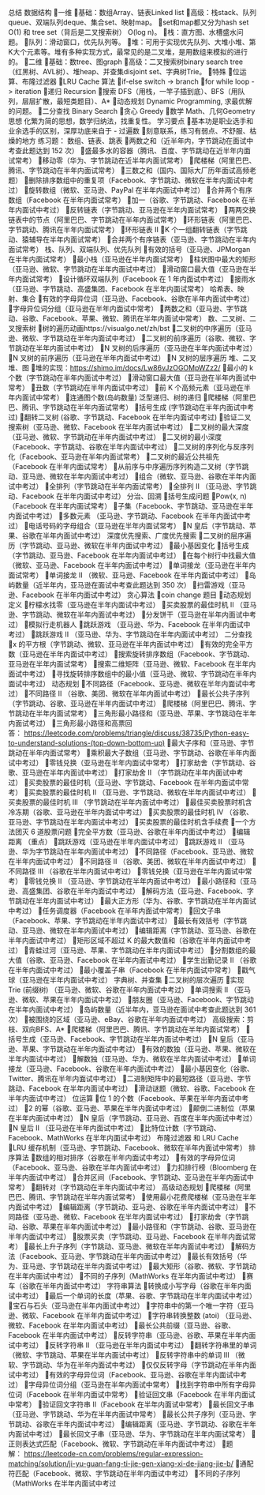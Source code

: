总结
数据结构
一维
基础：数组Array、链表Linked list
高级：栈stack、队列queue、双端队列deque、集合set、映射map。
set和map都又分为hash set O(1) 和 tree set（背后是二叉搜索树） O(log n)。
栈：直方图、水槽盛水问题。
队列：滑动窗口，优先队列等。
堆：可用于实现优先队列、大堆小堆、第K大个元素等。堆有多种实现方式，最常见的是二叉堆，是用数组来模拟的进行的。
二维
基础：数tree、图graph
高级：二叉搜索树binary search tree（红黑树、AVL树）、堆heap、并查集disjoint set、字典树Trie。
特殊
位运算、布隆过滤器
LRU Cache
算法
if-else switch -> branch
for while loop -> iteration
递归 Recursion
搜索 DFS（用栈，一竿子插到底）、BFS（用队列，层层扩散，最短类题目）、A*
动态规划 Dynamic Programming, 求最优解的问题。
二分查找 Binary Search
贪心 Greedy
数学 Math、几何Geometry
思想
化繁为简的思想，数学归纳法，找重复性。
学习要点
基本功是职业选手和业余选手的区别，深厚功底来自于 - 过遍数
刻意联系，练习有弱点、不舒服、枯燥的地方
练习题：
数组、链表、跳表
两数之和（近半年内，字节跳动在面试中考查此题达到 152 次）
盛最多水的容器（腾讯、百度、字节跳动在近半年内面试常考）
移动零（华为、字节跳动在近半年内面试常考）
爬楼梯（阿里巴巴、腾讯、字节跳动在半年内面试常考）
三数之和（国内、国际大厂历年面试高频老题）
删除排序数组中的重复项（Facebook、字节跳动、微软在半年内面试中考过）
旋转数组（微软、亚马逊、PayPal 在半年内面试中考过）
合并两个有序数组（Facebook 在半年内面试常考）
加一（谷歌、字节跳动、Facebook 在半年内面试中考过）
反转链表（字节跳动、亚马逊在半年内面试常考）
两两交换链表中的节点（阿里巴巴、字节跳动在半年内面试常考）
环形链表（阿里巴巴、字节跳动、腾讯在半年内面试常考）
环形链表 II
K 个一组翻转链表（字节跳动、猿辅导在半年内面试常考）
合并两个有序链表（亚马逊、字节跳动在半年内面试常考）
栈、队列、双端队列、优先队列
有效的括号（亚马逊、JPMorgan 在半年内面试常考）
最小栈（亚马逊在半年内面试常考）
柱状图中最大的矩形（亚马逊、微软、字节跳动在半年内面试中考过）
滑动窗口最大值（亚马逊在半年内面试常考）
设计循环双端队列（Facebook 在 1 年内面试中考过）
接雨水（亚马逊、字节跳动、高盛集团、Facebook 在半年内面试常考）
哈希表、映射、集合
有效的字母异位词（亚马逊、Facebook、谷歌在半年内面试中考过）
字母异位词分组（亚马逊在半年内面试中常考）
两数之和（亚马逊、字节跳动、谷歌、Facebook、苹果、微软、腾讯在半年内面试中常考）
数、二叉树、二叉搜索树
树的遍历动画https://visualgo.net/zh/bst
二叉树的中序遍历（亚马逊、微软、字节跳动在半年内面试中考过）
二叉树的前序遍历（谷歌、微软、字节跳动在半年内面试中考过）
N 叉树的后序遍历（亚马逊在半年内面试中考过）
N 叉树的前序遍历（亚马逊在半年内面试中考过）
N 叉树的层序遍历
堆、二叉堆、图
堆的实现：https://shimo.im/docs/Lw86vJzOGOMpWZz2/
最小的 k 个数（字节跳动在半年内面试中考过）
滑动窗口最大值（亚马逊在半年内面试中常考）
丑数（字节跳动在半年内面试中考过）
前 K 个高频元素（亚马逊在半年内面试中常考）
连通图个数(岛屿数量)
泛型递归、树的递归
爬楼梯（阿里巴巴、腾讯、字节跳动在半年内面试常考）
括号生成 (字节跳动在半年内面试中考过)
翻转二叉树 (谷歌、字节跳动、Facebook 在半年内面试中考过)
验证二叉搜索树（亚马逊、微软、Facebook 在半年内面试中考过）
二叉树的最大深度（亚马逊、微软、字节跳动在半年内面试中考过）
二叉树的最小深度（Facebook、字节跳动、谷歌在半年内面试中考过）
二叉树的序列化与反序列化（Facebook、亚马逊在半年内面试常考）
二叉树的最近公共祖先（Facebook 在半年内面试常考）
从前序与中序遍历序列构造二叉树（字节跳动、亚马逊、微软在半年内面试中考过）
组合（微软、亚马逊、谷歌在半年内面试中考过）
全排列（字节跳动在半年内面试常考）
全排列 II （亚马逊、字节跳动、Facebook 在半年内面试中考过）
分治、回溯
括号生成问题
Pow(x, n) （Facebook 在半年内面试常考）
子集（Facebook、字节跳动、亚马逊在半年内面试中考过）
多数元素 （亚马逊、字节跳动、Facebook 在半年内面试中考过）
电话号码的字母组合（亚马逊在半年内面试常考）
N 皇后（字节跳动、苹果、谷歌在半年内面试中考过）
深度优先搜索、广度优先搜索
二叉树的层序遍历（字节跳动、亚马逊、微软在半年内面试中考过）
最小基因变化
括号生成（字节跳动、亚马逊、Facebook 在半年内面试中考过）
在每个树行中找最大值（微软、亚马逊、Facebook 在半年内面试中考过）
单词接龙（亚马逊在半年内面试常考）
单词接龙 II （微软、亚马逊、Facebook 在半年内面试中考过）
岛屿数量（近半年内，亚马逊在面试中考查此题达到 350 次）
扫雷游戏（亚马逊、Facebook 在半年内面试中考过）
贪心算法
coin change 题目
动态规划定义
柠檬水找零（亚马逊在半年内面试中考过）
买卖股票的最佳时机 II （亚马逊、字节跳动、微软在半年内面试中考过）
分发饼干（亚马逊在半年内面试中考过）
模拟行走机器人
跳跃游戏 （亚马逊、华为、Facebook 在半年内面试中考过）
跳跃游戏 II （亚马逊、华为、字节跳动在半年内面试中考过）
二分查找
x 的平方根（字节跳动、微软、亚马逊在半年内面试中考过）
有效的完全平方数（亚马逊在半年内面试中考过）
搜索旋转排序数组（Facebook、字节跳动、亚马逊在半年内面试常考）
搜索二维矩阵（亚马逊、微软、Facebook 在半年内面试中考过）
寻找旋转排序数组中的最小值（亚马逊、微软、字节跳动在半年内面试中考过）
动态规划
不同路径（Facebook、亚马逊、微软在半年内面试中考过）
不同路径 II （谷歌、美团、微软在半年内面试中考过）
最长公共子序列（字节跳动、谷歌、亚马逊在半年内面试中考过）
爬楼梯（阿里巴巴、腾讯、字节跳动在半年内面试常考）
三角形最小路径和（亚马逊、苹果、字节跳动在半年内面试考过）
三角形最小路径和高票回答： https://leetcode.com/problems/triangle/discuss/38735/Python-easy-to-understand-solutions-(top-down-bottom-up)
最大子序和（亚马逊、字节跳动在半年内面试常考）
乘积最大子数组（亚马逊、字节跳动、谷歌在半年内面试中考过）
零钱兑换（亚马逊在半年内面试中常考）
打家劫舍（字节跳动、谷歌、亚马逊在半年内面试中考过）
打家劫舍 II （字节跳动在半年内面试中考过）
买卖股票的最佳时机（亚马逊、字节跳动、Facebook 在半年内面试中常考）
买卖股票的最佳时机 II （亚马逊、字节跳动、微软在半年内面试中考过）
买卖股票的最佳时机 III （字节跳动在半年内面试中考过）
最佳买卖股票时机含冷冻期（谷歌、亚马逊在半年内面试中考过）
买卖股票的最佳时机 IV （谷歌、亚马逊、字节跳动在半年内面试中考过）
买卖股票的最佳时机含手续费
一个方法团灭 6 道股票问题
完全平方数（亚马逊、谷歌在半年内面试中考过）
编辑距离 （重点）
跳跃游戏（亚马逊在半年内面试中考过）
跳跃游戏 II （亚马逊、华为字节跳动在半年内面试中考过）
不同路径（Facebook、亚马逊、微软在半年内面试中考过）
不同路径 II （谷歌、美团、微软在半年内面试中考过）
不同路径 III （谷歌在半年内面试中考过）
零钱兑换（亚马逊在半年内面试中常考）
零钱兑换 II （亚马逊、字节跳动在半年内面试中考过）
最小路径和（亚马逊、高盛集团、谷歌在半年内面试中考过）
解码方法（亚马逊、Facebook、字节跳动在半年内面试中考过）
最大正方形（华为、谷歌、字节跳动在半年内面试中考过）
任务调度器（Facebook 在半年内面试中常考）
回文子串（Facebook、苹果、字节跳动在半年内面试中考过）
最长有效括号（字节跳动、亚马逊、微软在半年内面试中考过）
编辑距离（字节跳动、亚马逊、谷歌在半年内面试中考过）
矩形区域不超过 K 的最大数值和（谷歌在半年内面试中考过）
青蛙过河（亚马逊、苹果、字节跳动在半年内面试中考过）
分割数组的最大值（谷歌、亚马逊、Facebook 在半年内面试中考过）
学生出勤记录 II （谷歌在半年内面试中考过）
最小覆盖子串（Facebook 在半年内面试中常考）
戳气球（亚马逊在半年内面试中考过）
字典树、并查集
二叉树的层次遍历
实现 Trie (前缀树) （亚马逊、微软、谷歌在半年内面试中考过）
单词搜索 II （亚马逊、微软、苹果在半年内面试中考过）
朋友圈（亚马逊、Facebook、字节跳动在半年内面试中考过）
岛屿数量（近半年内，亚马逊在面试中考查此题达到 361 次）
被围绕的区域（亚马逊、eBay、谷歌在半年内面试中考过）
高级搜索：剪枝、双向BFS、A*
爬楼梯（阿里巴巴、腾讯、字节跳动在半年内面试常考）
括号生成（亚马逊、Facebook、字节跳动在半年内面试中考过）
N 皇后（亚马逊、苹果、字节跳动在半年内面试中考过）
有效的数独（亚马逊、苹果、微软在半年内面试中考过）
解数独（亚马逊、华为、微软在半年内面试中考过）
单词接龙（亚马逊、Facebook、谷歌在半年内面试中考过）
最小基因变化（谷歌、Twitter、腾讯在半年内面试中考过）
二进制矩阵中的最短路径（亚马逊、字节跳动、Facebook 在半年内面试中考过）
滑动谜题（微软、谷歌、Facebook 在半年内面试中考过）
位运算
位 1 的个数（Facebook、苹果在半年内面试中考过）
2 的幂（谷歌、亚马逊、苹果在半年内面试中考过）
颠倒二进制位（苹果在半年内面试中考过）
N 皇后（字节跳动、亚马逊、百度在半年内面试中考过）
N 皇后 II （亚马逊在半年内面试中考过）
比特位计数（字节跳动、Facebook、MathWorks 在半年内面试中考过）
布隆过滤器 和 LRU Cache
LRU 缓存机制（亚马逊、字节跳动、Facebook、微软在半年内面试中常考）
排序算法
数组的相对排序（谷歌在半年内面试中考过）
有效的字母异位词（Facebook、亚马逊、谷歌在半年内面试中考过）
力扣排行榜（Bloomberg 在半年内面试中考过）
合并区间（Facebook、字节跳动、亚马逊在半年内面试中常考）
翻转对（字节跳动在半年内面试中考过）
高级动态规划
爬楼梯（阿里巴巴、腾讯、字节跳动在半年内面试常考）
使用最小花费爬楼梯（亚马逊在半年内面试中考过）
编辑距离（字节跳动、亚马逊、谷歌在半年内面试中考过）
不同路径（亚马逊、微软、Facebook 在半年内面试中考过）
打家劫舍（字节跳动、谷歌、苹果在半年内面试中考过）
最小路径和（字节跳动、谷歌、亚马逊在半年内面试中考过）
股票买卖（字节跳动、亚马逊、Facebook 在半年内面试常考）
最长上升子序列（字节跳动、亚马逊、微软在半年内面试中考过）
解码方法（Facebook、亚马逊、字节跳动在半年内面试中考过）
最长有效括号（华为、亚马逊、字节跳动在半年内面试中考过）
最大矩形（谷歌、微软、字节跳动在半年内面试中考过）
不同的子序列（MathWorks 在半年内面试中考过）
赛车（谷歌在半年内面试中考过）
字符串算法
转换成小写字母（谷歌在半年内面试中考过）
最后一个单词的长度（苹果、谷歌、字节跳动在半年内面试中考过）
宝石与石头（亚马逊在半年内面试中考过）
字符串中的第一个唯一字符（亚马逊、微软、Facebook 在半年内面试中考过）
字符串转换整数 (atoi) （亚马逊、微软、Facebook 在半年内面试中考过）
最长公共前缀（亚马逊、谷歌、Facebook 在半年内面试中考过）
反转字符串（亚马逊、谷歌、苹果在半年内面试中考过）
反转字符串 II （亚马逊在半年内面试中考过）
翻转字符串里的单词（微软、字节跳动、苹果在半年内面试中考过）
反转字符串中的单词 III （微软、字节跳动、华为在半年内面试中考过）
仅仅反转字母（字节跳动在半年内面试中考过）
有效的字母异位词（Facebook、亚马逊、谷歌在半年内面试中考过）
字母异位词分组（亚马逊在半年内面试中常考）
找到字符串中所有字母异位词（Facebook 在半年内面试中常考）
验证回文串（Facebook 在半年内面试中常考）
验证回文字符串 Ⅱ（Facebook 在半年内面试中常考）
最长回文子串（亚马逊、字节跳动、华为在半年内面试中常考）
最长公共子序列（亚马逊、字节跳动、谷歌在半年内面试中考过）
编辑距离（亚马逊、字节跳动、谷歌在半年内面试中考过）
最长回文子串（亚马逊、华为、字节跳动在半年内面试常考）
正则表达式匹配（Facebook、微软、字节跳动在半年内面试中考过）
题解： https://leetcode-cn.com/problems/regular-expression-matching/solution/ji-yu-guan-fang-ti-jie-gen-xiang-xi-de-jiang-jie-b/
通配符匹配（Facebook、微软、字节跳动在半年内面试中考过）
不同的子序列（MathWorks 在半年内面试中考过
